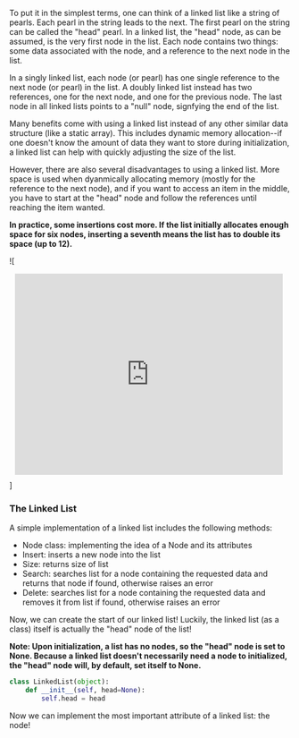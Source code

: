 <!--title={Linked Lists}-->

<!--badges={Algorithms:15}-->

<!--concepts={The Linked List}-->

To put it in the simplest terms, one can think of a linked list like a string of pearls. Each pearl in the string leads to the next. The first pearl on the string can be called the "head" pearl. In a linked list, the "head" node, as can be assumed, is the very first node in the list. Each node contains two things: some data associated with the node, and a reference to the next node in the list. 

In a singly linked list, each node (or pearl) has one single reference to the next node (or pearl) in the list. A doubly linked list instead has two references, one for the next node, and one for the previous node. The last node in all linked lists points to a "null" node, signfying the end of the list.

Many benefits come with using a linked list instead of any other similar data structure (like a static array). This includes dynamic memory allocation--if one doesn't know the amount of data they want to store during initialization, a linked list can help with quickly adjusting the size of the list.

However, there are also several disadvantages to using a linked list. More space is used when dyanmically allocating memory (mostly for the reference to the next node), and if you want to access an item in the middle, you have to start at the "head" node and follow the references until reaching the item wanted.

**In practice, some insertions cost more. If the list initially allocates enough space for six nodes, inserting a seventh means the list has to double its space (up to 12).**

![<div style="width: 480px; height: 360px; margin: 10px; position: relative;"><iframe allowfullscreen frameborder="0" style="width:480px; height:360px" src="https://www.lucidchart.com/documents/embeddedchart/919a3dfb-efcd-48c1-9306-3a5f5f60c202" id="jXLn3pR2uFTl"></iframe></div>]

### The Linked List

A simple implementation of a linked list includes the following methods:

- Node class: implementing the idea of a Node and its attributes
- Insert: inserts a new node into the list
- Size: returns size of list
- Search: searches list for a node containing the requested data and returns that node if found, otherwise raises an error
- Delete: searches list for a node containing the requested data and removes it from list if found, otherwise raises an error

Now, we can create the start of our linked list! Luckily, the linked list (as a class) itself is actually the "head" node of the list!

**Note: Upon initialization, a list has no nodes, so the "head" node is set to None. Because a linked list doesn't necessarily need a node to initialized, the "head" node will, by default, set itself to None.**

```python
class LinkedList(object):
    def __init__(self, head=None):
        self.head = head
```
Now we can implement the most important attribute of a linked list: the node!
